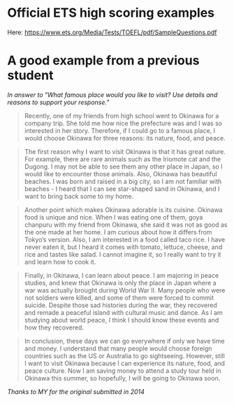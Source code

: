 # Official ETS high scoring examples
Here: https://www.ets.org/Media/Tests/TOEFL/pdf/SampleQuestions.pdf

# A good example from a previous student
_In answer to "What famous place would you like to visit? Use details and reasons to support your response."_

>Recently, one of my friends from high school went to Okinawa for a company trip. She told me how nice the prefecture was and I was so interested in her story. Therefore, if I could go to a famous place, I would choose Okinawa for three reasons: its nature, food, and peace.
 
>The first reason why I want to visit Okinawa is that it has great nature. For example, there are rare animals such as the Iriomote cat and the Dugong. I may not be able to see them any other place in Japan, so I would like to encounter those animals. Also, Okinawa has beautiful beaches. I was born and raised in a big city, so I am not familiar with beaches - I heard that I can see star-shaped sand in Okinawa, and I want to bring back some to my home. 
 
>Another point which makes Okinawa adorable is its cuisine. Okinawa food is unique and nice. When I was eating one of them, goya chanpuru with my friend from Okinawa, she said it was not as good as the one made at her home. I am curious about how it differs from Tokyo’s version. Also, I am interested in a food called taco rice. I have never eaten it, but I heard it comes with tomato, lettuce, cheese, and rice and tastes like salad. I cannot imagine it, so I really want to try it and learn how to cook it. 
 
>Finally, in Okinawa, I can learn about peace. I am majoring in peace studies, and knew that Okinawa is only the place in Japan where a war was actually brought during World War II. Many people who were not soldiers were killed, and some of them were forced to commit suicide. Despite those sad histories during the war, they recovered and remade a peaceful island with cultural music and dance. As I am studying about world peace, I think I should know these events and how they recovered.
 
>In conclusion, these days we can go everywhere if only we have time and money. I understand that many people would choose foreign countries such as the US or Australia to go sightseeing. However, still I want to visit Okinawa because I can experience its nature, food, and peace culture. Now I am saving money to attend a study tour held in Okinawa this summer, so hopefully, I will be going to Okinawa soon.

_Thanks to MY for the original submitted in 2014_